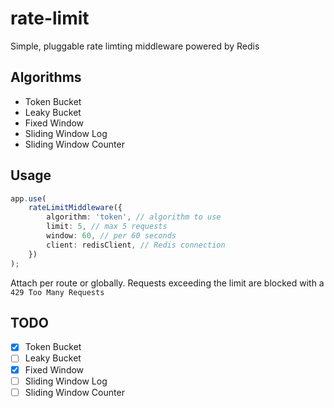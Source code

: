# rate-limit

Simple, pluggable rate limting middleware powered by Redis

## Algorithms

- Token Bucket
- Leaky Bucket
- Fixed Window
- Sliding Window Log
- Sliding Window Counter

## Usage

```ts
app.use(
    rateLimitMiddleware({
        algorithm: 'token', // algorithm to use
        limit: 5, // max 5 requests
        window: 60, // per 60 seconds
        client: redisClient, // Redis connection
    })
);
```

Attach per route or globally.
Requests exceeding the limit are blocked with a `429 Too Many Requests`

## TODO

- [x] Token Bucket
- [ ] Leaky Bucket
- [x] Fixed Window
- [ ] Sliding Window Log
- [ ] Sliding Window Counter

